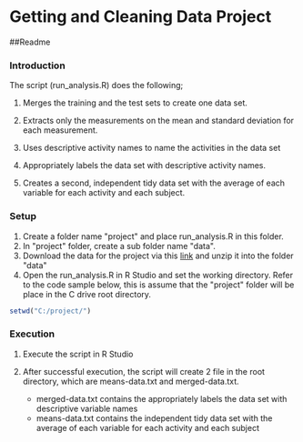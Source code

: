 # Getting and Cleaning Data Project

##Readme

### Introduction
The script (run_analysis.R) does the following;

1. Merges the training and the test sets to create one data set.

2. Extracts only the measurements on the mean and standard deviation for each measurement. 

3. Uses descriptive activity names to name the activities in the data set

4. Appropriately labels the data set with descriptive activity names. 

5. Creates a second, independent tidy data set with the average of each variable for each activity and each subject. 


### Setup
1. Create a folder name "project" and place run_analysis.R in this folder.  
2. In "project" folder, create a sub folder name "data".
3. Download the data for the project via this [link](https://d396qusza40orc.cloudfront.net/getdata%2Fprojectfiles%2FUCI%20HAR%20Dataset.zip) and unzip it into the folder "data"
4. Open the run_analysis.R in R Studio and set the working directory. Refer to the code sample below, this is assume that the "project" folder will be place in the C drive root directory.

```javascript
setwd("C:/project/")
```

### Execution

1. Execute the script in R Studio
2. After successful execution, the script will create 2 file in the root directory, 
   which are means-data.txt and merged-data.txt.
   
   * merged-data.txt contains the appropriately labels the data set with descriptive variable names
   * means-data.txt contains the independent tidy data set with the average of each variable for each activity and each subject